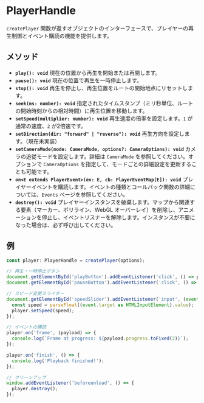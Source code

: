 # PlayerHandle 

`createPlayer` 関数が返すオブジェクトのインターフェースで、プレイヤーの再生制御とイベント購読の機能を提供します。

## メソッド

*   **`play(): void`**
    現在の位置から再生を開始または再開します。
*   **`pause(): void`**
    現在の位置で再生を一時停止します。
*   **`stop(): void`**
    再生を停止し、再生位置をルートの開始地点にリセットします。
*   **`seek(ms: number): void`**
    指定されたタイムスタンプ（ミリ秒単位、ルートの開始時刻からの相対時間）に再生位置を移動します。
*   **`setSpeed(multiplier: number): void`**
    再生速度の倍率を設定します。`1` が通常の速度、`2` が2倍速です。
*   **`setDirection(dir: "forward" | "reverse"): void`**
    再生方向を設定します。（現在未実装）
*   **`setCameraMode(mode: CameraMode, options?: CameraOptions): void`**
    カメラの追従モードを設定します。詳細は `CameraMode` を参照してください。オプションで `CameraOptions` を指定して、モードごとの詳細設定を更新することも可能です。
*   **`on<E extends PlayerEvent>(ev: E, cb: PlayerEventMap[E]): void`**
    プレイヤーイベントを購読します。イベントの種類とコールバック関数の詳細については、`Events` ページを参照してください。
*   **`destroy(): void`**
    プレイヤーインスタンスを破棄します。マップから関連する要素（マーカー、ポリライン、WebGL オーバーレイ）を削除し、アニメーションを停止し、イベントリスナーを解除します。インスタンスが不要になった場合は、必ず呼び出してください。

## 例

```typescript
const player: PlayerHandle = createPlayer(options);

// 再生・一時停止ボタン
document.getElementById('playButton').addEventListener('click', () => player.play());
document.getElementById('pauseButton').addEventListener('click', () => player.pause());

// スピード変更スライダー
document.getElementById('speedSlider').addEventListener('input', (event) => {
  const speed = parseFloat((event.target as HTMLInputElement).value);
  player.setSpeed(speed);
});

// イベントの購読
player.on('frame', (payload) => {
  console.log(`Frame at progress: ${payload.progress.toFixed(2)}`);
});

player.on('finish', () => {
  console.log('Playback finished!');
});

// クリーンアップ
window.addEventListener('beforeunload', () => {
  player.destroy();
});
``` 